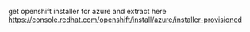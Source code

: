 get openshift installer for azure and extract here 
https://console.redhat.com/openshift/install/azure/installer-provisioned 
